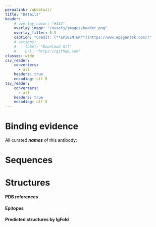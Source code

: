 ```yaml
---
permalink: /abdetail/
title: "Details"
header: 
    # overlay_color: "#333"
    overlay_image: "/assets/images/header.png"
    overlay_filter: 0.5
    caption: "Credit: [**EPIGENTEK**](https://www.epigentek.com/)"
    # actions:
    #  - label: "Download All"
    #    url: "https://github.com"
classes: wide
csv_reader:
    converters:
      - all
    headers: true
    encoding: utf-8
tsv_reader:
    converters:
      - all
    headers: true
    encoding: utf-8
---
```

<!-- receive parameters from url -->
<script src="https://ajax.googleapis.com/ajax/libs/jquery/1.10.2/jquery.min.js"></script>
<script>
function GetQueryString(name) {
    var reg = new RegExp("(^|&)" + name + "=([^&]*)(&|$)");
    var r = window.location.search.substr(1).match(reg);
    if(r != null) return decodeURI(r[2]);
    return null;
};
</script>
<!-- show collected info -->
<script src="../assets/js/plugins/jquery.csv.js"></script>
<script>
function LoadData(filepath, ab_idx, detailparaid, donecallback, showcolname) {
    $.ajax({
        url: filepath,
        type: "GET",
        async: false,
        dataType: "text",
        success: function(data) {
            var parsed = $.csv.toObjects(data);
            var subset = [];
            $.each(parsed, function(key, value) {
                if (value["ab_idx"] === ab_idx) {
                    subset.push(value);
                };
            });
            ShowData(subset, detailparaid, showcolname);
        }
    }).done(donecallback);
};
function ShowData(subset, detailparaid, colname) {
    if (subset.length > 1) {
        $("#"+detailparaid).html("<ul>");
        $.each(subset, function(key, value) {
        $("#"+detailparaid).append("<li>" + value[colname] + "</li>");
        });
        $("#"+detailparaid).append("</ul>");
    } else {
        $("#"+detailparaid).html(subset[0][colname]);
    };
    
};
$(document).ready(function(){
    var ab_idx = GetQueryString("ab_idx");
    LoadData("../_data/tables/name.csv", ab_idx, "detail-all_names", function() {}, "all_names");
});
</script>

# Binding evidence
<p class="notice"><span>All curated <em><strong>names</strong></em> of this antibody: </span><span id="detail-all_names"></span></p>

# Sequences

# Structures
#### PDB references

#### Epitopes

#### Predicted structures by IgFold
